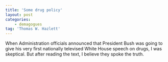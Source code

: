```yaml
---
title: 'Some drug policy'
layout: post
categories:
    - demagogues
tag: 'Thomas W. Hazlett'
---
```


When Administration officials announced that President Bush was going to give his very first nationally televised White House speech on drugs, I was skeptical. But after reading the text, I believe they spoke the truth.